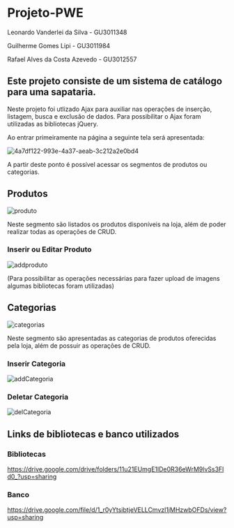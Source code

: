 # Projeto-PWE

Leonardo Vanderlei da Silva - GU3011348

Guilherme Gomes Lipi - GU3011984

Rafael Alves da Costa Azevedo - GU3012557

## Este projeto consiste de um sistema de catálogo para uma sapataria.

Neste projeto foi utlizado Ajax para auxiliar nas operações de inserção, listagem, busca e exclusão de dados. Para possibilitar o Ajax foram utilizadas as bibliotecas jQuery.

Ao entrar primeiramente na página a seguinte tela será apresentada:

![4a7df122-993e-4a37-aeab-3c212a2e0bd4](https://user-images.githubusercontent.com/75531993/146464509-c6e30a08-ee45-4bc6-94c3-6af3af0c2ecc.jpeg)

A partir deste ponto é possível acessar os segmentos de produtos ou categorias.

## **Produtos**

![produto](https://user-images.githubusercontent.com/75531993/146465217-4b2f8f9d-2f9f-489b-acc6-e913997e3658.jpeg)

Neste segmento são listados os produtos disponíveis na loja, além de poder realizar todas as operações de CRUD.

### Inserir ou Editar Produto

![addproduto](https://user-images.githubusercontent.com/75531993/146465451-84a64307-71ab-43bc-9f94-d3a9fabb8a61.jpeg)

(Para possibilitar as operações necessárias para fazer upload de imagens algumas bibliotecas foram utilizadas)

## **Categorias**

![categorias](https://user-images.githubusercontent.com/75531993/146465999-dcdf89f6-e907-40e1-88e3-40a96595cd85.jpeg)

Neste segmento são apresentadas as categorias de produtos oferecidas pela loja, além de possuir as operações de CRUD.

### Inserir Categoria

![addCategoria](https://user-images.githubusercontent.com/75531993/146466243-3f2090b5-6c5a-48ca-a5bb-a18ac99f2954.jpeg)

### Deletar Categoria

![delCategoria](https://user-images.githubusercontent.com/75531993/146466310-fcd07ced-e4fe-47a6-898d-ef5c4347e3b0.jpeg)

## Links de bibliotecas e banco utilizados

### Bibliotecas

https://drive.google.com/drive/folders/11u21EUmgE1lDe0R36eWrM9lvSs3Fld0_?usp=sharing

### Banco

https://drive.google.com/file/d/1_r0yYtsibtjeVELLCmvzl1jMHzwbOFDs/view?usp=sharing



